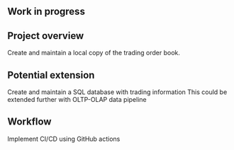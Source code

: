 ## Work in progress
## Project overview
Create and maintain a local copy of the trading order book.
## Potential extension 
Create and maintain a SQL database with trading information
This could be extended further with OLTP-OLAP data pipeline 
## Workflow
Implement CI/CD using GitHub actions